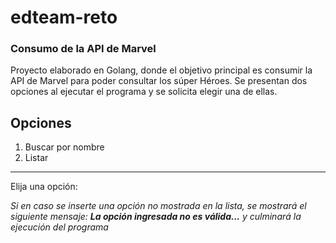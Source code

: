 # edteam-reto 
### Consumo de la API de Marvel
Proyecto elaborado en Golang, donde el objetivo principal es consumir la API de Marvel para poder consultar los súper Héroes.
Se presentan dos opciones al ejecutar el programa y se solicita elegir una de ellas.

Opciones
---------------------------------------------------------------
1. Buscar por nombre
2. Listar
---------------------------------------------------------------
Elija una opción:

*Si en caso se inserte una opción no mostrada en la lista, se mostrará el siguiente mensaje: **La opción ingresada no es válida...** y culminará la ejecución del programa*
